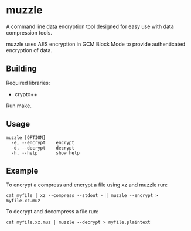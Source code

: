 # muzzle
A command line data encryption tool designed for easy use with data compression tools.

muzzle uses AES encryption in GCM Block Mode to provide authenticated encryption of data.

## Building
Required libraries:
* crypto++

Run make.

## Usage
    muzzle [OPTION]
      -e, --encrypt    encrypt
      -d, --decrypt    decrypt
      -h, --help       show help

## Example
To encrypt a compress and encrypt a file using xz and muzzle run:

    cat myfile | xz --compress --stdout - | muzzle --encrypt > myfile.xz.muz

To decrypt and decompress a file run:

    cat myfile.xz.muz | muzzle --decrypt > myfile.plaintext
